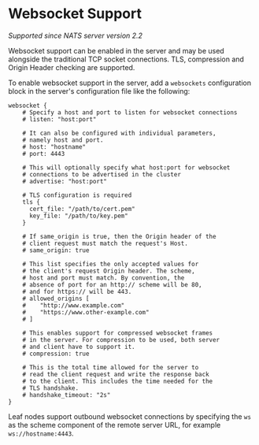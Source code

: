 # Websocket Support

*Supported since NATS server version 2.2*

Websocket support can be enabled in the server and may be used alongside the
traditional TCP socket connections.  TLS, compression and
Origin Header checking are supported.

To enable websocket support in the server, add a `websockets` configuration
block in the server's configuration file like the following:

```
websocket {
    # Specify a host and port to listen for websocket connections
    # listen: "host:port"

    # It can also be configured with individual parameters,
    # namely host and port.
    # host: "hostname"
    # port: 4443

    # This will optionally specify what host:port for websocket
    # connections to be advertised in the cluster
    # advertise: "host:port"

    # TLS configuration is required
    tls {
      cert_file: "/path/to/cert.pem"
      key_file: "/path/to/key.pem"
    }

    # If same_origin is true, then the Origin header of the
    # client request must match the request's Host.
    # same_origin: true

    # This list specifies the only accepted values for
    # the client's request Origin header. The scheme,
    # host and port must match. By convention, the
    # absence of port for an http:// scheme will be 80,
    # and for https:// will be 443.
    # allowed_origins [
    #    "http://www.example.com"
    #    "https://www.other-example.com"
    # ]

    # This enables support for compressed websocket frames
    # in the server. For compression to be used, both server
    # and client have to support it.
    # compression: true

    # This is the total time allowed for the server to
    # read the client request and write the response back
    # to the client. This includes the time needed for the
    # TLS handshake.
    # handshake_timeout: "2s"
}
```

Leaf nodes support outbound websocket connections by specifying the `ws` as the
scheme component of the remote server URL, for example `ws://hostname:4443`.